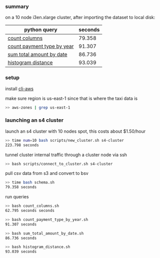 ### summary

on a 10 node i3en.xlarge cluster, after importing the dataset to local disk:

| python query | seconds |
| --- | --- |
| [count columns](./count_columns.sh) | 79.358 |
| [count payment type by year](./count_payment_type_by_year.sh) | 91.307 |
| [sum total amount by date](./sum_total_amount_by_date.sh) | 86.736 |
| [histogram distance](./histogram_distance.sh) | 93.039 |

### setup

install [cli-aws](https://github.com/nathants/cli-aws#installation)

make sure region is us-east-1 since that is where the taxi data is
```bash
>> aws-zones | grep us-east-1
```

### launching an s4 cluster

launch an s4 cluster with 10 nodes spot, this costs about $1.50/hour
```bash
>> time num=10 bash scripts/new_cluster.sh s4-cluster
223.798 seconds
```

tunnel cluster internal traffic through a cluster node via ssh
```bash
>> bash scripts/connect_to_cluster.sh s4-cluster
```

pull csv data from s3 and convert to bsv
```bash
>> time bash schema.sh
79.358 seconds
```

run queries
```bash
>> bash count_columns.sh
62.795 seconds seconds

>> bash count_payment_type_by_year.sh
91.307 seconds

>> bash sum_total_amount_by_date.sh
86.736 seconds

>> bash histogram_distance.sh
93.039 seconds
```
